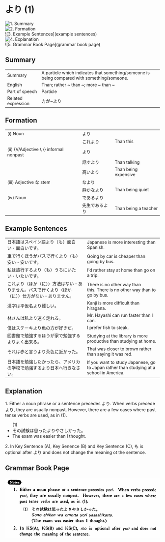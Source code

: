 # より (1)

![1. Summary](summary)<br>
![2. Formation](formation)<br>
![3. Example Sentences](example sentences)<br>
![4. Explanation](explanation)<br>
![5. Grammar Book Page](grammar book page)<br>


## Summary

<table><tr>   <td>Summary</td>   <td>A particle which indicates that something/someone is being compared with something/someone.</td></tr><tr>   <td>English</td>   <td>Than; rather ~ than ~; more ~ than ~</td></tr><tr>   <td>Part of speech</td>   <td>Particle</td></tr><tr>   <td>Related expression</td>   <td>方が~より</td></tr></table>

## Formation

<table class="table"> <tbody><tr class="tr head"> <td class="td"><span class="numbers">(i)</span> <span> <span class="bold">Noun</span></span></td> <td class="td"><span class="concept">より</span> </td> <td class="td"><span>&nbsp;</span></td> </tr> <tr class="tr"> <td class="td"><span>&nbsp;</span></td> <td class="td"><span>これ<span class="concept">より</span></span> </td> <td class="td"><span>Than    this</span></td> </tr> <tr class="tr head"> <td class="td"><span class="numbers">(ii)</span> <span> <span class="bold">{V/Adjective い}    informal nonpast</span></span></td> <td class="td"><span class="concept">より</span> </td> <td class="td"><span>&nbsp;</span></td> </tr> <tr class="tr"> <td class="td"><span>&nbsp;</span></td> <td class="td"><span>話す<span class="concept">より</span></span> </td> <td class="td"><span>Than    talking</span></td> </tr> <tr class="tr"> <td class="td"><span>&nbsp;</span></td> <td class="td"><span>高い<span class="concept">より</span></span> </td> <td class="td"><span>Than    being expensive</span></td> </tr> <tr class="tr head"> <td class="td"><span class="numbers">(iii)</span> <span> <span class="bold">Adjective な stem</span></span></td> <td class="td"><span class="concept">なより</span> </td> <td class="td"><span>&nbsp;</span></td> </tr> <tr class="tr"> <td class="td"><span>&nbsp;</span></td> <td class="td"><span>静か<span class="concept">なより</span></span> </td> <td class="td"><span>Than    being quiet</span></td> </tr> <tr class="tr head"> <td class="td"><span class="numbers">(iv)</span> <span> <span class="bold">Noun</span></span></td> <td class="td"><span class="concept">であるより</span> </td> <td class="td"><span>&nbsp;</span></td> </tr> <tr class="tr"> <td class="td"><span>&nbsp;</span></td> <td class="td"><span>先生<span class="concept">であるより</span></span> </td> <td class="td"><span>Than    being a teacher</span></td> </tr></tbody></table>

## Example Sentences

<table><tr>   <td>日本語はスペイン語より（も）面白い・面白いです。</td>   <td>Japanese is more interesting than Spanish.</td></tr><tr>   <td>車で行くほうがバスで行くより（も）安い・安いです。</td>   <td>Going by car is cheaper than going by bus.</td></tr><tr>   <td>私は旅行するより（も）うちにいたい・いたいです。</td>   <td>I'd rather stay at home than go on a trip.</td></tr><tr>   <td>これより（ほか（に））方法はない・ありません。バスで行くより（ほか（に））仕方がない・ありません。</td>   <td>There is no other way than this. There is no other way than to go by bus.</td></tr><tr>   <td>漢字は平仮名より難しい。</td>   <td>Kanji is more difficult than hiragana.</td></tr><tr>   <td>林さんは私より速く走れる。</td>   <td>Mr. Hayashi can run faster than I can.</td></tr><tr>   <td>僕はステーキより魚の方が好きだ。</td>   <td>I prefer fish to steak.</td></tr><tr>   <td>図書館で勉強するほうが家で勉強するよりよく出来る。</td>   <td>Studying at the library is more productive than studying at home.</td></tr><tr>   <td>それは赤と言うより茶色に近かった。</td>   <td>That was closer to brown rather than saying it was red.</td></tr><tr>   <td>日本語を勉強したかったら、アメリカの学校で勉強するより日本へ行きなさい。</td>   <td>If you want to study Japanese, go to Japan rather than studying at a school in America.</td></tr></table>

## Explanation

<p>1. Either a noun phrase or a sentence precedes <span class="cloze">より</span>. When verbs precede <span class="cloze">より</span>, they are usually nonpast. However, there are a few cases where past tense verbs are used, as in (1).</p>  <ul>(1) <li>その試験は思った<span class="cloze">より</span>やさしかった。</li> <li>The exam was easier than I thought.</li> </ul>  <p>2. In Key Sentence (A), Key Senence (B) and Key Sentence (C), も is optional after <span class="cloze">より</span> and does not change the meaning ot the sentence.</p>

## Grammar Book Page

![](../img/Basicより.png)

